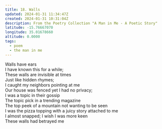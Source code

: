 ```yaml
---
title: 18. Walls
updated: 2024-01-31 11:34:47Z
created: 2024-01-31 10:31:04Z
description: From the Poetry Collection "A Man in Me - A Poetic Story" by Maxwell Kapezi Jr.
latitude: -15.76667070
longitude: 35.01678660
altitude: 0.0000
tags:
  - poem
  - the man in me
---
```


Walls have ears  
I have known this for a while;  
These walls are invisible at times  
Just like hidden rhymes;  
I caught my neighbors pointing at me  
Our house was fenced yet I had no privacy;  
I was a topic in their gossip  
The topic pick in a trending magazine  
The top peek of a mountain not wanting to be seen  
I was the pizza topping with a juicy story attached to me  
I almost snapped; I wish I was more keen  
These walls had betrayed me

